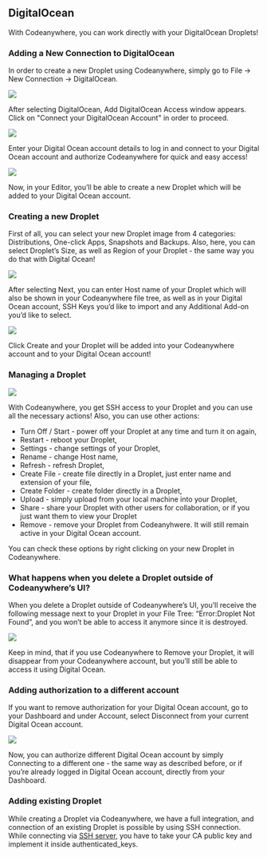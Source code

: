 ## DigitalOcean

With Codeanywhere, you can work directly with your DigitalOcean Droplets!

### Adding a New Connection to DigitalOcean
In order to create a new Droplet using Codeanywhere, simply go to File -> New Connection -> DigitalOcean.

![](/images/digitalocean-open.png)

After selecting DigitalOcean, Add DigitalOcean Access window appears. Click on "Connect your DigitalOcean Account" in order to proceed.

![](/images/digitalocean-connect.png)

Enter your Digital Ocean account details to log in and connect to your Digital Ocean account and authorize Codeanywhere for quick and easy access!

![](/images/digitalocean-authorize.png)

Now, in your Editor, you’ll be able to create a new Droplet which will be added to your Digital Ocean account.

### Creating a new Droplet
First of all, you can select your new Droplet image from 4 categories: Distributions, One-click Apps, Snapshots and Backups. Also, here, you can select Droplet’s Size, as well as Region of your Droplet - the same way you do that with Digital Ocean!

![](/images/do-droplet-create1.png)

After selecting Next, you can enter Host name of your Droplet which will also be shown in your Codeanywhere file tree, as well as in your Digital Ocean account, SSH Keys you’d like to import and any Additional Add-on you’d like to select.

![](/images/do-droplet-create2.png)

Click Create and your Droplet will be added into your Codeanywhere account and to your Digital Ocean account!

### Managing a Droplet

![](/images/do-droplet-manage.png)

With Codeanywhere, you get SSH access to your Droplet and you can use all the necessary actions! Also, you can use other actions:

* Turn Off / Start - power off your Droplet at any time and turn it on again,
* Restart - reboot your Droplet,
* Settings - change settings of your Droplet,
* Rename - change Host name,
* Refresh - refresh Droplet,
* Create File - create file directly in a Droplet, just enter name and extension of your file,
* Create Folder - create folder directly in a Droplet,
* Upload - simply upload from your local machine into your Droplet,
* Share - share your Droplet with other users for collaboration, or if you just want them to view your Droplet
* Remove - remove your Droplet from Codeanyhwere. It will still remain active in your Digital Ocean account.

You can check these options by right clicking on your new Droplet in Codeanywhere.

### What happens when you delete a Droplet outside of Codeanywhere’s UI?
When you delete a Droplet outside of Codeanywhere’s UI, you’ll receive the following message next to your Droplet in your File Tree: “Error:Droplet Not Found”, and you won’t be able to access it anymore since it is destroyed.

![](/images/do-droplet-deleted.png)

Keep in mind, that if you use Codeanywhere to Remove your Droplet, it will disappear from your Codeanywhere account, but you’ll still be able to access it using Digital Ocean.

### Adding authorization to a different account
If you want to remove authorization for your Digital Ocean account, go to your Dashboard and under Account, select Disconnect from your current Digital Ocean account.

![](/images/do-droplet-dashboard.png)

Now, you can authorize different Digital Ocean account by simply Connecting to a different one - the same way as described before, or if you’re already logged in Digital Ocean account, directly from your Dashboard.

### Adding existing Droplet
While creating a Droplet via Codeanywhere, we have a full integration, and connection of an existing Droplet is possible by using SSH connection. While connecting via [SSH server](#sftp-ssh), you have to take your CA public key and implement it inside authenticated_keys.
